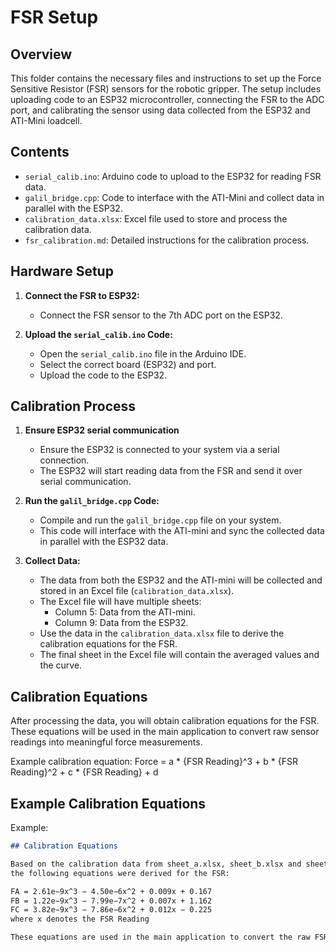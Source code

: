 # FSR Setup

## Overview

This folder contains the necessary files and instructions to set up the Force Sensitive Resistor (FSR) sensors for the robotic gripper. The setup includes uploading code to an ESP32 microcontroller, connecting the FSR to the ADC port, and calibrating the sensor using data collected from the ESP32 and ATI-Mini loadcell.

## Contents

- `serial_calib.ino`: Arduino code to upload to the ESP32 for reading FSR data.
- `galil_bridge.cpp`: Code to interface with the ATI-Mini and collect data in parallel with the ESP32.
- `calibration_data.xlsx`: Excel file used to store and process the calibration data.
- `fsr_calibration.md`: Detailed instructions for the calibration process.

## Hardware Setup

1. **Connect the FSR to ESP32:**
    - Connect the FSR sensor to the 7th ADC port on the ESP32.

2. **Upload the `serial_calib.ino` Code:**
    - Open the `serial_calib.ino` file in the Arduino IDE.
    - Select the correct board (ESP32) and port.
    - Upload the code to the ESP32.

## Calibration Process

1. **Ensure ESP32 serial communication**
    - Ensure the ESP32 is connected to your system via a serial connection.
    - The ESP32 will start reading data from the FSR and send it over serial communication.

2. **Run the `galil_bridge.cpp` Code:**
    - Compile and run the `galil_bridge.cpp` file on your system.
    - This code will interface with the ATI-mini and sync the collected data in parallel with the ESP32 data.

3. **Collect Data:**
    - The data from both the ESP32 and the ATI-mini will be collected and stored in an Excel file (`calibration_data.xlsx`).
    - The Excel file will have multiple sheets:
        - Column 5: Data from the ATI-mini.
        - Column 9: Data from the ESP32.
    - Use the data in the `calibration_data.xlsx` file to derive the calibration equations for the FSR.
    - The final sheet in the Excel file will contain the averaged values and the curve.

## Calibration Equations

After processing the data, you will obtain calibration equations for the FSR. These equations will be used in the main application to convert raw sensor readings into meaningful force measurements.

Example calibration equation:
Force = a * {FSR Reading}^3 + b * {FSR Reading}^2 + c * {FSR Reading} + d 

## Example Calibration Equations

Example:
```markdown
## Calibration Equations

Based on the calibration data from sheet_a.xlsx, sheet_b.xlsx and sheet_c.xlsx for three different FSRs recpectively,
the following equations were derived for the FSR:

FA = 2.61e−9x^3 − 4.50e−6x^2 + 0.009x + 0.167
FB = 1.22e−9x^3 − 7.99e−7x^2 + 0.007x + 1.162
FC = 3.82e−9x^3 − 7.86e−6x^2 + 0.012x − 0.225
where x denotes the FSR Reading

These equations are used in the main application to convert the raw FSR readings into force measurements.

